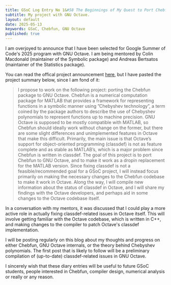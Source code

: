 ```yaml
---
title: GSoC Log Entry No 1&#58 The Beginnings of My Quest to Port Chebfun 
subtitle: My project with GNU Octave.
layout: default
date: 2025-05-13
keywords: GSoC, Chebfun, GNU Octave 
published: true
---
```


I am overjoyed to announce that I have been selected for Google Summer of Code's 2025 program with GNU Octave.
I am being mentored by Colin Macdonald (maintainer of the Symbolic package) and Andreas Bertsatos (maintainer of the Statistics package).

You can read the offical project announcement <a href='https://summerofcode.withgoogle.com/programs/2025/projects/6xbfUWnM' target='_blank'>here</a>, but I have pasted the project summary below, since I am fond of it:

> I propose to work on the following project: porting the Chebfun package to GNU Octave. Chebfun is a numerical computation package for MATLAB that provides a framework for representing functions in a symbolic manner using ”Chebyshev technology”, a term coined by the package authors to describe the use of Chebyshev polynomials to represent functions up to machine precision. GNU Octave is supposed to be mostly compatible with MATLAB, so Chebfun should ideally work without change on the former, but there are some slight differences and unimplemented features in Octave that make this difficult. Primarily, the main issue is that Octave’s support for object-oriented programming (classdef) is not as feature complete and as stable as MATLAB’s, which is a major problem since Chebfun is written in classdef. The goal of this project is to port Chebfun to GNU Octave, and to make it work as a dropin replacement for the MATLAB version. Since fixing classdef is not a feasible/recommended goal for a GSoC project, I will instead focus primarily on making the necessary changes to the Chebfun codebase to make it work in Octave. Along the way, I will compile new information about the status of classdef in Octave, and I will share my findings with the Octave developers, and perhaps aid in some changes to the Octave codebase itself.

In a conversation with my mentors, it was discussed that I could play a more active role in actually fixing classdef-related issues in Octave itself.
This will involve getting familiar with the Octave codebase, which is written in C++, and making changes to the compiler to patch Octave's classdef implementation.

I will be posting regularly on this blog about my thoughts and progress on either Chebfun, GNU Octave internals, or the theory behind Chebyshev polynomials.
The first post that is likely to follow will be a preliminary compilation of (up-to-date) classdef-related issues in GNU Octave.

I sincerely wish that these diary entries will be useful to future GSoC students, people interested in Chebfun, compiler design, numerical analysis or really or any reason. 

